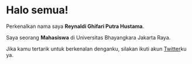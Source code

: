 # Halo semua! 

Perkenalkan nama saya **Reynaldi Ghifari Putra Hustama**.

Saya seorang **Mahasiswa** di Universitas Bhayangkara Jakarta Raya.

Jika kamu tertarik untuk berkenalan denganku, silakan ikuti akun [Twitter](https://twitter.com/niztix)ku ya.

